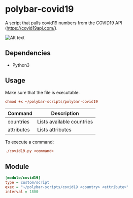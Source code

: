 # polybar-covid19

A script that pulls covid19 numbers from the COVID19 API (https://covid19api.com/).

![Alt text](https://i.ibb.co/d70DW32/oie-b-GGpq-RBHARnh.png)

## Dependencies

* Python3

## Usage

Make sure that the file is executable.

```ini
chmod +x ~/polybar-scripts/polybar-covid19
```

Command | Description
---|---
countries  | Lists available countries
attributes | Lists attributes

To execute a command:
 
 ```ini
 ./covid19.py <command>
 ```

## Module

```ini
[module/covid19]
type = custom/script
exec = "~/polybar-scripts/covid19 <country> <attribute>"
interval = 1800
```
